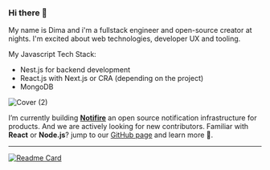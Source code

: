 ### Hi there 👋

My name is Dima and i'm a fullstack engineer and open-source creator at nights. I'm excited about web technologies, developer UX and tooling.

My Javascript Tech Stack:
- Nest.js for backend development
- React.js with Next.js or CRA (depending on the project)
- MongoDB



![Cover (2)](https://user-images.githubusercontent.com/8872447/156371646-3998f1dd-0344-4aab-8938-bf76ea05a77c.png)

 I’m currently building **[Notifire](https://github.com/notifirehq/notifire)** an open source notification infrastructure for products.
 And we are actively looking for new contributors. Familiar with **React** or **Node.js**? jump to our [GitHub page](https://github.com/notifirehq/notifire) and learn more 🙏.
 
---- 
 
[![Readme Card](https://github-readme-stats.vercel.app/api/pin/?username=notifirehq&repo=notifire)](https://github.com/notifirehq/notifire)
